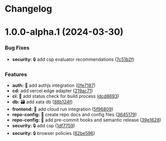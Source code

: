 # Changelog

# 1.0.0-alpha.1 (2024-03-30)


### Bug Fixes

* **security:** 🔒️ add csp evaluator recommendations ([7c51b2f](https://github.com/TeddTech/ribby/commit/7c51b2f546c6db9e791b83f7c7ace3a0e5e7626b))


### Features

* **auth:** 🛂 add authjs integration ([0fe7187](https://github.com/TeddTech/ribby/commit/0fe7187dff992b96ce0fd24fc801df47450423cd))
* **cd:** add vercel edge adapter ([219ac71](https://github.com/TeddTech/ribby/commit/219ac71eacdf76afaf26e7137c97e3d72af5403a))
* **ci:** 🦺 add status check for build process ([dcd8693](https://github.com/TeddTech/ribby/commit/dcd869359bd8ce939234c1402f29d661797277de))
* **db:** 🗃️ add xata db ([88b124f](https://github.com/TeddTech/ribby/commit/88b124fadfdecb81a08c1e386d48af27563e8a1c))
* **frontend:** 🧱 add cloud run integration ([5f96809](https://github.com/TeddTech/ribby/commit/5f96809cea6e4028633350b735981a025980bd61))
* **repo-config:** 📄 create repo docs and config files ([3645179](https://github.com/TeddTech/ribby/commit/3645179e6f6725e4c2063a846fbc242e38866caf))
* **repo-config:** 🔖 add pre-commit hooks and semantic release ([39e1628](https://github.com/TeddTech/ribby/commit/39e1628597efbf4f8392efc0d16d0264abd71a81))
* **security:** 🔒️ add csp ([1df7759](https://github.com/TeddTech/ribby/commit/1df77598a6170c4dadcf9e9dc2b136dfb1572da7))
* **security:** 🔒️ browser policies ([82be596](https://github.com/TeddTech/ribby/commit/82be596cc829d1a293fbb31d6c822975424399dc))
